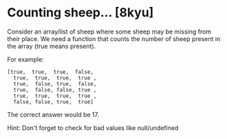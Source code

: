 # Counting sheep... [8kyu]

Consider an array/list of sheep where some sheep may be missing from their place. We need a function that counts the number of sheep present in the array (true means present).

For example:

```
[true,  true,  true,  false,
  true,  true,  true,  true ,
  true,  false, true,  false,
  true,  false, false, true ,
  true,  true,  true,  true ,
  false, false, true,  true]
```

The correct answer would be 17.

Hint: Don't forget to check for bad values like null/undefined
